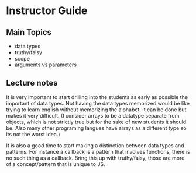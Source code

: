 # Instructor Guide

## Main Topics

- data types 
- truthy/falsy
- scope
- arguments vs parameters

## Lecture notes

It is very important to start drilling into the students as early as possible the important of data types. Not having the data types memorized would be like trying to learn english without memorizing the alphabet. It can be done but makes it very difficult. (I consider arrays to be a datatype separate from objects, which is not strictly true but for the sake of new students it should be. Also many other programing langues have arrays as a different type so its not the worst idea.)

It is also a good time to start making a distinction between data types and patterns. For instance a callback is a pattern that involves functions, there is no such thing as a callback. Bring this up with truthy/falsy, those are more of a concept/pattern that is unique to JS.